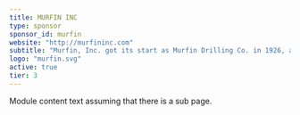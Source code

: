 ```yaml
---
title: MURFIN INC
type: sponsor
sponsor_id: murfin
website: "http://murfininc.com"
subtitle: "Murfin, Inc. got its start as Murfin Drilling Co. in 1926, a family-owned business now in its third generation, with David Murfin as chairman and CEO."
logo: "murfin.svg"
active: true
tier: 3
---
```

Module content text assuming that there is a sub page.